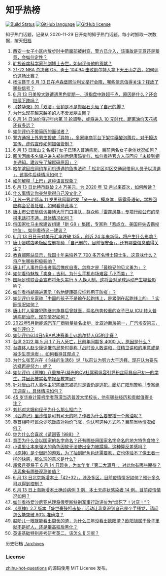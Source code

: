 # 知乎热榜
[![Build Status](https://github.com/ToWeLong/zhihu-hot-questions/workflows/CI/badge.svg)](https://github.com/ToWeLong/zhihu-hot-questions/actions)
[![GitHub language](https://img.shields.io/badge/language-golang-orange.svg)](https://golang.org/)
[![GitHub license](https://img.shields.io/github/license/ToWeLong/zhihu-hot-questions)](https://github.com/ToWeLong/zhihu-hot-questions/blob/main/LICENSE)

知乎热门话题，记录从 2020-11-29 日开始的知乎热门话题。每小时抓取一次数据，按天[归档](./archives)

<!-- BEGIN -->

1. [西安一女子小区内散步时中箭面部被射穿，警方已介入，该事故是无意还是蓄意，会如何定性？](https://www.zhihu.com/question/537473982)
1. [旷视首席科学家孙剑博士去世，如何评价他的贡献？](https://www.zhihu.com/question/537635093)
1. [21-22 NBA 总决赛 G5，勇士 104:94 击败凯尔特人拿下天王山之战，如何评价这场比赛？](https://www.zhihu.com/question/537597852)
1. [杨洁篪于 6 月 13 日在卢森堡同沙利文举行会晤，哪些信息值得关注？释放了哪些信号？](https://www.zhihu.com/question/537577331)
1. [6 月 13 日美股大跌遭遇黑色星期一，道指盘中跌超千点，原因是什么？还会继续下跌吗？](https://www.zhihu.com/question/537554884)
1. [《梦华录》的「双洁」营销是不是搬起石头砸了自己的脚？](https://www.zhihu.com/question/537427744)
1. [为什么现在越来越多的人不爱发朋友圈？](https://www.zhihu.com/question/537238663)
1. [6 月 14 日油价将迎年内第 11 轮调整，或将进入 10 元时代，距离油价天花板还有多远？](https://www.zhihu.com/question/536647999)
1. [如何评价不带简历的面试者？](https://www.zhihu.com/question/275075024)
1. [警方通报上外男生投放「异物」，多家电商平台下架牛磺酸泡腾片，对于擦边宣传、虚假宣传如何加强管制？](https://www.zhihu.com/question/537538150)
1. [6 月 13 日唐山 2 名被打女子已转入普通病房，目前两名女子身体状况如何？](https://www.zhihu.com/question/537529834)
1. [网传河南多名储户进入郑州后健康码变红，如何看待官方人员回应「未接到相关通知，建议先了解赋码原因」？](https://www.zhihu.com/question/537428772)
1. [哈尔滨回应网约车司机遭遇钓鱼执法称「 松北区对区交通局借用人员予以清退 」，该事件后续情况如何？](https://www.zhihu.com/question/537540799)
1. [如何解释「上巴」这种语言现象？](https://www.zhihu.com/question/525069049)
1. [6 月 13 日比特币跌破 2.4 万美元，为 2020 年 12 月以来首次，如何解读？](https://www.zhihu.com/question/537554619)
1. [什么事情让你突然觉得自己没文化？](https://www.zhihu.com/question/308784456)
1. [江苏一男老师与 11 岁男孩网聊时发「亲一亲、摸身体」等露骨语句，学校回应称会妥善处理，如何看待此事？](https://www.zhihu.com/question/537613130)
1. [唐山市公安局信访接待大厅门口排队，群众称「雷霆风暴」专项行动公布的举报电话打不通，具体情况如何？](https://www.zhihu.com/question/537528422)
1. [俄国家杜马主席建议组建「新 G8 」集团，专家称「若成立，美国将失去霸权地位」，如何看待这一建议？](https://www.zhihu.com/question/537466747)
1. [6 月 13 日日元对美元汇率跌破 135 ，创近 24 年来新低，将产生什么影响？](https://www.zhihu.com/question/537494860)
1. [唐山蛋糕店老板回应删视频 「自己删的，目前很安全」，还有哪些信息值得关注？](https://www.zhihu.com/question/537487508)
1. [教育部网站显示，我国十年来培养了 700 多万名博士硕士生，这意味什么？将产生哪些积极影响？](https://www.zhihu.com/question/537625665)
1. [唐山打人事件目击者事后愧疚自责，怎样才是「最稳妥的见义勇为」？](https://www.zhihu.com/question/537343802)
1. [如何看待魅族「卖身」吉利，为什么手机市场难容「小而美」？](https://www.zhihu.com/question/537502222)
1. [国际足球联合会宣布将永久实行 5 人换人制，这将会对足球运动产生哪些影响？](https://www.zhihu.com/question/537554238)
1. [如何看待胡锡进表示「各地健康码应纯粹用于防疫」？](https://www.zhihu.com/question/537608959)
1. [如何评价专家称「中国的孩子不是输在起跑线上，是累倒在起跑线上的」？实际情况如何？](https://www.zhihu.com/question/536880111)
1. [唐山打人案嫌犯陈继志施暴后曾就医，两名伤势较重的女子已从 ICU 转入普通病房治疗，现在情况如何？](https://www.zhihu.com/question/537610856)
1. [2022年5月新能源汽车厂商销量排名出炉，比亚迪断层第一，广汽埃安第三，如何评价？](https://www.zhihu.com/question/537052706)
1. [如何评价6.14日NBA总决赛勇士vs凯尔特人G5的比赛？](https://www.zhihu.com/question/537609343)
1. [台湾 2022 年 5 月 1.7 万人死亡，比前年同期多 4000 人，原因是什么？](https://www.zhihu.com/question/537027317)
1. [台媒体人赵少康评俄乌局势时竟称「战时没人敢讲和，汪精卫讲和的用意或是减少生灵涂炭」，如何看待其观点？](https://www.zhihu.com/question/537459834)
1. [为什么张艺兴在《向往的生活6》说「以前认为努力大于选择，现在认为要先选择再是努力」呢？](https://www.zhihu.com/question/537303653)
1. [如何评价《原神》八重神子/凝光的CV杜冥鸦纵容引导粉丝网暴自己初一的学生，并因此被实名举报至教育局?](https://www.zhihu.com/question/537301421)
1. [针对唐山打人事件主犯陈继志被抓时是否仍是逃犯，廊坊广阳刑警称「专案组正调查」，具体情况如何？](https://www.zhihu.com/question/537616542)
1. [45 岁华裔计算机学者蒋濛当选普渡大学校长，他有哪些经历和贡献值得关注？](https://www.zhihu.com/question/537163494)
1. [刘邦对大嫂和侄子为什么那么抠门？](https://www.zhihu.com/question/522805788)
1. [《西游记》里沙僧是可有可无的吗？作者为什么要安插一个酱油呢？](https://www.zhihu.com/question/30047761)
1. [英首相呼吁民众少吃饭应对物价飞涨，你认可这种方式吗？目前当地情况如何？](https://www.zhihu.com/question/537597118)
1. [你为什么会喜欢《请回答 1988》？](https://www.zhihu.com/question/291228813)
1. [意面为什么会以国家的名字命名？还有哪些用国家名字命名的地方特色食物？](https://www.zhihu.com/question/537038501)
1. [小说里让本来强大的角色因故无法使出全力被蹂躏，这种算反差感吗？](https://www.zhihu.com/question/537072149)
1. [《原神》是个很肝的游戏，为了抽到好角色还需要氪，它也体验不了像王者一样的快感，那么玩的意义是什么?](https://www.zhihu.com/question/535117936)
1. [超级月亮将于 6 月 14 日现身，为本年度「第二大满月」，对此你有哪些期待？该现象有哪些观测价值？](https://www.zhihu.com/question/535549175)
1. [6 月 13 日北京新增本土「42+32」，涉及多区，目前疫情情况如何？预计多久可以得到控制？](https://www.zhihu.com/question/537597848)
1. [6 月 13 日上海新增本土确诊病例 3 例，本土无症状感染者 14 例，目前疫情情况如何？](https://www.zhihu.com/question/537597210)
1. [如何看待爱沙尼亚总理将俄罗斯特别军事行动评价为“烦死了！讨厌！”？](https://www.zhihu.com/question/534638748)
1. [《原神》2.7 版本「盛世豪鼓打击垫」活动让我意识到自己是个手残党，请问怎么能突破 80% 准确度？](https://www.zhihu.com/question/537526408)
1. [赵盼儿一眼就能看出周舍的渣，为什么三年没看出欧阳渣？欧阳旭属于骨子里就不是好人，还是攀高枝后黑化？](https://www.zhihu.com/question/537457082)
1. [英语基础特别差考研考英二，该怎么复习呢？](https://www.zhihu.com/question/524598239)

<!-- END -->

历史归档 [./archives](./archives)


### License
[zhihu-hot-questions](https://github.com/towelong/zhihu-hot-questions) 的源码使用 MIT License 发布。